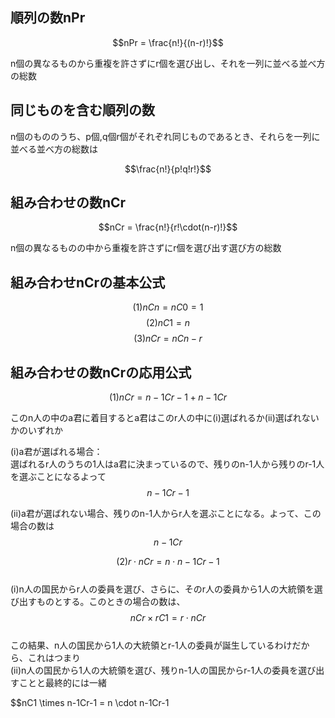 ## 順列の数nPr
$$nPr = \frac{n!}{(n-r)!}$$

n個の異なるものから重複を許さずにr個を選び出し、それを一列に並べる並べ方の総数

## 同じものを含む順列の数  
n個のもののうち、p個,q個r個がそれぞれ同じものであるとき、それらを一列に並べる並べ方の総数は

$$\frac{n!}{p!q!r!}$$  

## 組み合わせの数nCr
$$nCr = \frac{n!}{r!\cdot(n-r)!}$$

n個の異なるものの中から重複を許さずにr個を選び出す選び方の総数

## 組み合わせnCrの基本公式
$$(1)nCn = nC0 = 1$$
$$(2)nC1 = n$$
$$(3)nCr=nCn-r$$

## 組み合わせの数nCrの応用公式
$$(1)nCr = n-1Cr-1 + n-1Cr$$  

このn人の中のa君に着目するとa君はこのr人の中に(i)選ばれるか(ii)選ばれないかのいずれか  

(i)a君が選ばれる場合：  
選ばれるr人のうちの1人はa君に決まっているので、残りのn-1人から残りのr-1人を選ぶことになるよって  
$$n-1Cr-1$$  

(ii)a君が選ばれない場合、残りのn-1人からr人を選ぶことになる。よって、この場合の数は  
$$n-1Cr$$

$$(2)r \cdot nCr = n \cdot n-1Cr-1$$  
(i)n人の国民からr人の委員を選び、さらに、そのr人の委員から1人の大統領を選び出すものとする。このときの場合の数は、
$$nCr \times rC1 = r \cdot nCr$$  
この結果、n人の国民から1人の大統領とr-1人の委員が誕生しているわけだから、これはつまり  
(ii)n人の国民から1人の大統領を選び、残りn-1人の国民からr-1人の委員を選び出すことと最終的には一緒  

$$nC1 \times n-1Cr-1 = n \cdot n-1Cr-1